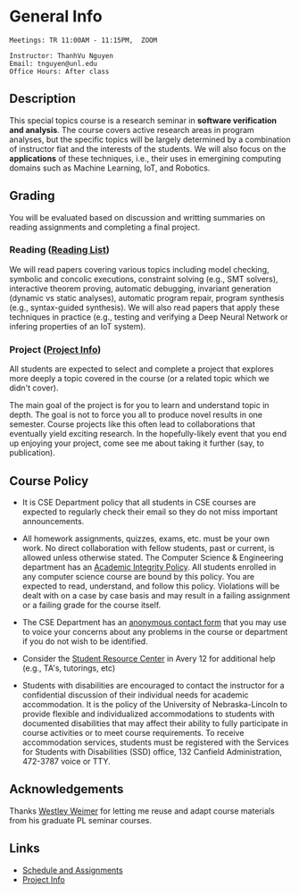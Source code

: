 # General Info

    Meetings: TR 11:00AM - 11:15PM,  ZOOM

    Instructor: ThanhVu Nguyen
    Email: tnguyen@unl.edu
    Office Hours: After class

## Description

This special topics course is a research seminar in **software verification and analysis**. 
The course covers active research areas in program analyses, but the specific topics will be largely determined by a combination of instructor fiat and the interests of the students. 
We will also focus on the **applications** of these techniques, i.e., their uses in emergining computing domains such as Machine Learning, IoT, and Robotics.

## Grading

You will be evaluated based on discussion and writting summaries on
reading assignments and completing a final project.

### Reading ([Reading List](assignments.md))

We will read papers covering various topics including model checking,
symbolic and concolic executions, constraint solving (e.g., SMT
solvers), interactive theorem proving, automatic debugging, invariant
generation (dynamic vs static analyses), automatic program repair,
program synthesis (e.g., syntax-guided synthesis). We will also read
papers that apply these techniques in practice (e.g., testing and
verifying a Deep Neural Network or infering properties of an IoT
system).


### Project ([Project Info](project.md))

All students are expected to select and complete a project that explores
more deeply a topic covered in the course (or a related topic which we
didn't cover).

The main goal of the project is for you to learn and understand topic in
depth. The goal is not to force you all to produce novel results in one
semester. Course projects like this often lead to collaborations that
eventually yield exciting research. In the hopefully-likely event that
you end up enjoying your project, come see me about taking it further
(say, to publication).

## Course Policy

-   It is CSE Department policy that all students in CSE courses are
    expected to regularly check their email so they do not miss
    important announcements.

-   All homework assignments, quizzes, exams, etc. must be your own
    work. No direct collaboration with fellow students, past or current,
    is allowed unless otherwise stated. The Computer Science &
    Engineering department has an [Academic Integrity
    Policy](https://cse.unl.edu/academic-integrity-policy). All students
    enrolled in any computer science course are bound by this policy.
    You are expected to read, understand, and follow this policy.
    Violations will be dealt with on a case by case basis and may result
    in a failing assignment or a failing grade for the course itself.

-   The CSE Department has an [anonymous contact
    form](https://cse.unl.edu/contact-form) that you may use to voice
    your concerns about any problems in the course or department if you
    do not wish to be identified.

-   Consider the [Student Resource Center](http://cse.unl.edu/src) in
    Avery 12 for additional help (e.g., TA\'s, tutorings, etc)

-   Students with disabilities are encouraged to contact the instructor
    for a confidential discussion of their individual needs for academic
    accommodation. It is the policy of the University of
    Nebraska-Lincoln to provide flexible and individualized
    accommodations to students with documented disabilities that may
    affect their ability to fully participate in course activities or to
    meet course requirements. To receive accommodation services,
    students must be registered with the Services for Students with
    Disabilities (SSD) office, 132 Canfield Administration, 472-3787
    voice or TTY.

## Acknowledgements

Thanks [Westley Weimer](https://web.eecs.umich.edu/~weimerw/) for letting me reuse and adapt course materials from his graduate PL seminar courses.

## Links

-   [Schedule and Assignments](assignments.md)
-   [Project Info](project.md)
